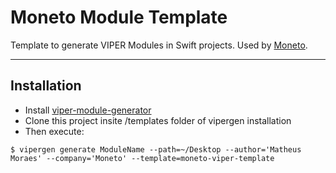 Moneto Module Template
===================


Template to generate VIPER Modules in Swift projects. Used by [Moneto](http://www.moneto.com.br).

----------


Installation
-------------
* Install [viper-module-generator](https://github.com/pepibumur/viper-module-generator)
* Clone this project insite /templates folder of vipergen installation
* Then execute:

```
$ vipergen generate ModuleName --path=~/Desktop --author='Matheus Moraes' --company='Moneto' --template=moneto-viper-template
```

